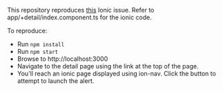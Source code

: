 This repository reproduces [this](https://github.com/driftyco/ionic/issues/7563) Ionic issue.
Refer to app/+detail/index.component.ts for the ionic code.

To reproduce:
* Run ```npm install```
* Run ```npm start```
* Browse to http://localhost:3000
* Navigate to the detail page using the link at the top of the page.
* You'll reach an ionic page displayed using ion-nav. Click the button to attempt to launch the alert.
